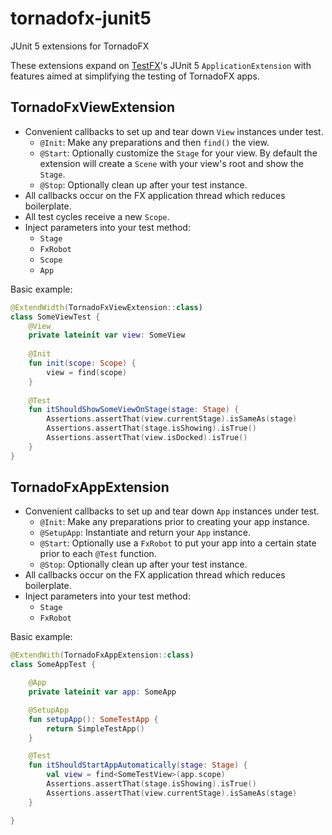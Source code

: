 # tornadofx-junit5
JUnit 5 extensions for TornadoFX

These extensions expand on [TestFX](https://github.com/TestFX/TestFX)'s JUnit 5 `ApplicationExtension` with features aimed at simplifying the testing of TornadoFX apps.

## TornadoFxViewExtension

- Convenient callbacks to set up and tear down `View` instances under test.
    - `@Init`: Make any preparations and then `find()` the view.
    - `@Start`: Optionally customize the `Stage` for your view. By default the extension will create a `Scene` with your view's root and show the `Stage`.
    - `@Stop`: Optionally clean up after your test instance.
- All callbacks occur on the FX application thread which reduces boilerplate. 
- All test cycles receive a new `Scope`.
- Inject parameters into your test method:
    - `Stage`
    - `FxRobot`
    - `Scope`
    - `App`

Basic example:

```kotlin
@ExtendWidth(TornadoFxViewExtension::class)
class SomeViewTest {
    @View
    private lateinit var view: SomeView
    
    @Init
    fun init(scope: Scope) {
        view = find(scope)
    }
    
    @Test
    fun itShouldShowSomeViewOnStage(stage: Stage) {
        Assertions.assertThat(view.currentStage).isSameAs(stage)
        Assertions.assertThat(stage.isShowing).isTrue()
        Assertions.assertThat(view.isDocked).isTrue()
    }
}
```

## TornadoFxAppExtension

- Convenient callbacks to set up and tear down `App` instances under test.
    - `@Init`: Make any preparations prior to creating your app instance.
    - `@SetupApp`: Instantiate and return your `App` instance.
    - `@Start`: Optionally use a `FxRobot` to put your app into a certain state prior to each `@Test` function.
    - `@Stop`: Optionally clean up after your test instance.
- All callbacks occur on the FX application thread which reduces boilerplate. 
- Inject parameters into your test method:
    - `Stage`
    - `FxRobot`

Basic example:

```kotlin
@ExtendWith(TornadoFxAppExtension::class)
class SomeAppTest {

    @App
    private lateinit var app: SomeApp

    @SetupApp
    fun setupApp(): SomeTestApp {
        return SimpleTestApp()
    }

    @Test
    fun itShouldStartAppAutomatically(stage: Stage) {
        val view = find<SomeTestView>(app.scope)
        Assertions.assertThat(stage.isShowing).isTrue()
        Assertions.assertThat(view.currentStage).isSameAs(stage)
    }

}
```